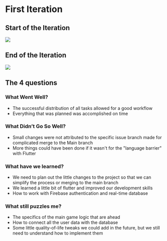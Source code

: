# First Iteration

## Start of the Iteration
<img src="https://github.com/FEUP-LEIC-ES-2022-23/2LEIC05T3/blob/main/images/i1s.png">

## End of the Iteration
<img src="https://github.com/FEUP-LEIC-ES-2022-23/2LEIC05T3/blob/main/images/i1e.png">

<br>

## The 4 questions

### What Went Well?
* The successful distribution of all tasks allowed for a good workflow
* Everything that was planned was accomplished on time

### What Didn’t Go So Well?
* Small changes were not attributed to the specific issue branch made for complicated merge to the Main branch
* More things could have been done if it wasn't for the "language barrier" with Flutter

### What have we learned?
* We need to plan out the little changes to the project so that we can simplify the process or merging to the main branch
* We learned a little bit of flutter and improved our development skills
* How to work with Firebase authentication and real-time database

### What still puzzles me?
* The specifics of the main game logic that are ahead
* How to connect all the user data with the database
* Some little quality-of-life tweaks we could add in the future, but we still need to understand how to implement them
